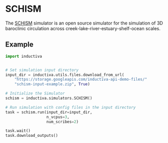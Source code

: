 # SCHISM

The [SCHISM](http://ccrm.vims.edu/schismweb/) simulator is an open
source simulator for the simulation of 3D baroclinic circulation
across creek-lake-river-estuary-shelf-ocean scales.

## Example

```python
import inductiva


# Set simulation input directory
input_dir = inductiva.utils.files.download_from_url(
    "https://storage.googleapis.com/inductiva-api-demo-files/"
    "schism-input-example.zip", True)

# Initialize the Simulator
schism = inductiva.simulators.SCHISM()

# Run simulation with config files in the input directory
task = schism.run(input_dir=input_dir,
                  n_vcpus=3,
                  num_scribes=2)

task.wait()
task.download_outputs()
```